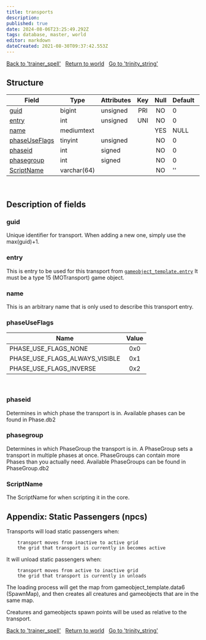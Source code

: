 ```yaml
---
title: transports
description: 
published: true
date: 2024-08-06T23:25:49.292Z
tags: database, master, world
editor: markdown
dateCreated: 2021-08-30T09:37:42.553Z
---
```


<a href="https://trinitycore.info/en/database/master/world/trainer_spell" class="mt-5 v-btn v-btn--depressed v-btn--flat v-btn--outlined theme--light v-size--default darkblue--text text--lighten-3"><span class="v-btn__content"><i aria-hidden="true" class="v-icon notranslate v-icon--left mdi mdi-arrow-left theme--light"></i><span>Back to 'trainer_spell'</span></span></a>&nbsp;&nbsp;&nbsp;<a href="https://trinitycore.info/en/database/master/world/home" class="mt-5 v-btn v-btn--depressed v-btn--flat v-btn--outlined theme--light v-size--default darkblue--text text--lighten-3"><span class="v-btn__content"><i aria-hidden="true" class="v-icon notranslate v-icon--left mdi mdi-home-outline theme--light"></i><span>Return to world</span></span></a>&nbsp;&nbsp;&nbsp;<a href="https://trinitycore.info/en/database/master/world/trinity_string" class="mt-5 v-btn v-btn--depressed v-btn--flat v-btn--outlined theme--light v-size--default darkblue--text text--lighten-3"><span class="v-btn__content"><span>Go to 'trinity_string'</span><i aria-hidden="true" class="v-icon notranslate v-icon--right mdi mdi-arrow-right theme--light"></i></span></a>

## Structure

| Field | Type | Attributes | Key | Null | Default | Extra | Comment |
| --- | --- | --- | :---: | :---: | --- | --- | --- |
| [guid](#guid) | bigint | unsigned | PRI | NO | 0 |  |  |
| [entry](#entry) | int | unsigned | UNI | NO | 0 |  |  |
| [name](#name-alt) | mediumtext |  |  | YES | NULL |  |  |
| [phaseUseFlags](#phaseuseflags) | tinyint | unsigned |  | NO | 0 |  |  |
| [phaseid](#phaseid) | int | signed |  | NO | 0 |  |  |
| [phasegroup](#phasegroup) | int | signed |  | NO | 0 |  |  |
| [ScriptName](#scriptname) | varchar(64) |  |  | NO | '' |  |  |
&nbsp;
## Description of fields

### guid
Unique identifier for transport. When adding a new one, simply use the max(guid)+1. 
&nbsp;

### entry
This is entry to be used for this transport from [`gameobject_template.entry`](/database/master/world/gameobject_template#entry) It must be a type 15 (MOTransport) game object.
&nbsp;

### name <!-- {#name-alt} -->
This is an arbitrary name that is only used to describe this transport entry.
&nbsp;

### phaseUseFlags
| Name | Value |
| --- | :---: |
| PHASE_USE_FLAGS_NONE            | 0x0 |
| PHASE_USE_FLAGS_ALWAYS_VISIBLE  | 0x1 |
| PHASE_USE_FLAGS_INVERSE         | 0x2 |
&nbsp;

### phaseid
Determines in which phase the transport is in.
Available phases can be found in Phase.db2
&nbsp;

### phasegroup
Determines in which PhaseGroup the transport is in.
A PhaseGroup sets a transport in multiple phases at once.
PhaseGroups can contain more Phases than you actually need.
Available PhaseGroups can be found in PhaseGroup.db2
&nbsp;

### ScriptName
The ScriptName for when scripting it in the core.
&nbsp;

## Appendix: Static Passengers (npcs)
Transports will load static passengers when:
```
    transport moves from inactive to active grid
    the grid that transport is currently in becomes active
```
It will unload static passengers when:

```
    transport moves from active to inactive grid
    the grid that transport is currently in unloads
```
The loading process will get the map from gameobject_template.data6 (SpawnMap), and then creates all creatures and gameobjects that are in the same map.

Creatures and gameobjects spawn points will be used as relative to the transport.

<a href="https://trinitycore.info/en/database/master/world/trainer_spell" class="mt-5 v-btn v-btn--depressed v-btn--flat v-btn--outlined theme--light v-size--default darkblue--text text--lighten-3"><span class="v-btn__content"><i aria-hidden="true" class="v-icon notranslate v-icon--left mdi mdi-arrow-left theme--light"></i><span>Back to 'trainer_spell'</span></span></a>&nbsp;&nbsp;&nbsp;<a href="https://trinitycore.info/en/database/master/world/home" class="mt-5 v-btn v-btn--depressed v-btn--flat v-btn--outlined theme--light v-size--default darkblue--text text--lighten-3"><span class="v-btn__content"><i aria-hidden="true" class="v-icon notranslate v-icon--left mdi mdi-home-outline theme--light"></i><span>Return to world</span></span></a>&nbsp;&nbsp;&nbsp;<a href="https://trinitycore.info/en/database/master/world/trinity_string" class="mt-5 v-btn v-btn--depressed v-btn--flat v-btn--outlined theme--light v-size--default darkblue--text text--lighten-3"><span class="v-btn__content"><span>Go to 'trinity_string'</span><i aria-hidden="true" class="v-icon notranslate v-icon--right mdi mdi-arrow-right theme--light"></i></span></a>
